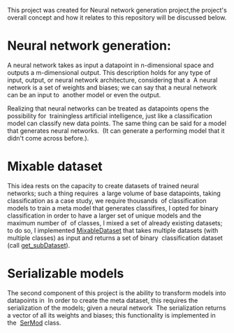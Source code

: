 
This project was created for Neural network generation project,the project's overall concept and how 
it relates to this repository will be discussed below.

# Neural network generation:
A neural network takes as input a datapoint in n-dimensional space and outputs a m-dimensional output.
This description holds for any type of input, output, or neural network architecture, considering that a 
A neural network is a set of weights and biases; we can say that a neural network can be an input to 
another model or even the output.

Realizing that neural networks can be treated as datapoints opens the possibility for 
trainingless artificial intelligence, just like a classification model can classify new data points.
The same thing can be said for a model that generates neural networks. 
(It can generate a performing model that it didn't come across before.).


# Mixable dataset
This idea rests on the capacity to create datasets of trained neural networks; such a thing requires 
a large volume of base datapoints, taking classification as a case study, we require thousands 
of classification models to train a meta model that generates classifires, I opted for binary 
classification in order to have a larger set of unique models and the maximum number of 
of classes, I mixed a set of already existing datasets; to do so, I implemented [MixableDataset](https://github.com/nnicknamename/Dataset_mix/blob/6a8ed0b668442de9547c92c15e482571c52c0619/MixData.py#L6)
that takes multiple datasets (with multiple classes) as input and returns a set of binary 
classification dataset (call [get_subDataset](https://github.com/nnicknamename/Dataset_mix/blob/6a8ed0b668442de9547c92c15e482571c52c0619/MixData.py#L63)).



# Serializable models
The second component of this project is the ability to transform models into datapoints in 
In order to create the meta dataset, this requires the serialization of the models; given a neural network 
The serialization returns a vector of all its weights and biases; this functionality is implemented in the 
[SerMod](https://github.com/nnicknamename/Dataset_mix/blob/6a8ed0b668442de9547c92c15e482571c52c0619/SerMod.py#L12) class.
